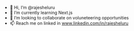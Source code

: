 - 👋 Hi, I’m @rajesheluru
- 🌱 I’m currently learning Next.js
- 💞️ I’m looking to collaborate on voluneteering opportunities 
- 📫 Reach me on linked in www.linkedin.com/in/rajesheluru

<!---
rajesheluru/rajesheluru is a ✨ special ✨ repository because its `README.md` (this file) appears on your GitHub profile.
You can click the Preview link to take a look at your changes.
--->

